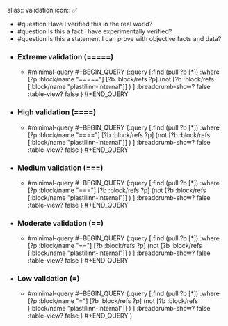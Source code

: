 alias:: validation
icon:: ✅
- #question Have I verified this in the real world?
- #question Is this a fact I have experimentally verified?
- #question Is this a statement I can prove with objective facts and data?
- ### Extreme validation (=====)
  - #minimal-query
    #+BEGIN_QUERY
    {:query [:find (pull ?b [*])
      :where
      [?p :block/name "====="]
      [?b :block/refs ?p]
      (not 
         [?b :block/refs [:block/name "plastilinn-internal"]]
      )
     ]
    :breadcrumb-show? false
    :table-view? false
    }
    #+END_QUERY
- ### High validation (====)
  - #minimal-query
    #+BEGIN_QUERY
    {:query [:find (pull ?b [*])
      :where
      [?p :block/name "===="]
      [?b :block/refs ?p]
      (not 
         [?b :block/refs [:block/name "plastilinn-internal"]]
      )
     ]
    :breadcrumb-show? false
    :table-view? false
    }
    #+END_QUERY
- ### Medium validation (===)
  - #minimal-query
    #+BEGIN_QUERY
    {:query [:find (pull ?b [*])
      :where
      [?p :block/name "==="]
      [?b :block/refs ?p]
      (not 
         [?b :block/refs [:block/name "plastilinn-internal"]]
      )
     ]
    :breadcrumb-show? false
    :table-view? false
    }
    #+END_QUERY
- ### Moderate validation (==)
  - #minimal-query
    #+BEGIN_QUERY
    {:query [:find (pull ?b [*])
      :where
      [?p :block/name "=="]
      [?b :block/refs ?p]
      (not 
         [?b :block/refs [:block/name "plastilinn-internal"]]
      )
     ]
    :breadcrumb-show? false
    :table-view? false
    }
    #+END_QUERY
- ### Low validation (=)
  - #minimal-query
    #+BEGIN_QUERY
    {:query [:find (pull ?b [*])
      :where
      [?p :block/name "="]
      [?b :block/refs ?p]
      (not 
         [?b :block/refs [:block/name "plastilinn-internal"]]
      )
     ]
    :breadcrumb-show? false
    :table-view? false
    }
    #+END_QUERY
)
